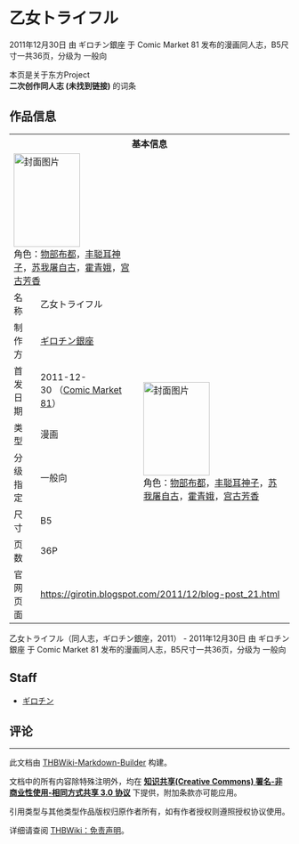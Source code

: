 # 乙女トライフル

<!-- source html: G:\repos\THBWiki-Markdown-Builder\THBWikiMarkdown\Temp\main\8\8b\ns0%3A%E4%B9%99%E5%A5%B3%E3%83%88%E3%83%A9%E3%82%A4%E3%83%95%E3%83%AB.html -->

2011年12月30日 由 ギロチン銀座 于 Comic Market 81 发布的漫画同人志，B5尺寸一共36页，分级为 一般向

本页是关于东方Project  
 **二次创作同人志 (未找到链接)** 的词条

## 作品信息

<table><tbody><tr><th colspan="3">基本信息</th></tr><tr><td class="cover-artwork-mobile" colspan="2"><a href="./文件-乙女トライフル封面.jpg.md" class="image" title="封面图片"><img alt="封面图片" src="https://upload.thwiki.cc/thumb/a/ae/%E4%B9%99%E5%A5%B3%E3%83%88%E3%83%A9%E3%82%A4%E3%83%95%E3%83%AB%E5%B0%81%E9%9D%A2.jpg/119px-%E4%B9%99%E5%A5%B3%E3%83%88%E3%83%A9%E3%82%A4%E3%83%95%E3%83%AB%E5%B0%81%E9%9D%A2.jpg" decoding="async" loading="lazy" width="119" height="168" srcset="https://upload.thwiki.cc/thumb/a/ae/%E4%B9%99%E5%A5%B3%E3%83%88%E3%83%A9%E3%82%A4%E3%83%95%E3%83%AB%E5%B0%81%E9%9D%A2.jpg/178px-%E4%B9%99%E5%A5%B3%E3%83%88%E3%83%A9%E3%82%A4%E3%83%95%E3%83%AB%E5%B0%81%E9%9D%A2.jpg 1.5x, https://upload.thwiki.cc/thumb/a/ae/%E4%B9%99%E5%A5%B3%E3%83%88%E3%83%A9%E3%82%A4%E3%83%95%E3%83%AB%E5%B0%81%E9%9D%A2.jpg/238px-%E4%B9%99%E5%A5%B3%E3%83%88%E3%83%A9%E3%82%A4%E3%83%95%E3%83%AB%E5%B0%81%E9%9D%A2.jpg 2x" data-file-width="800" data-file-height="1130"></a><div class="cover-char">角色：<a href="./物部布都.md" title="物部布都">物部布都</a>，<a href="./丰聪耳神子.md" title="丰聪耳神子">丰聪耳神子</a>，<a href="./苏我屠自古.md" title="苏我屠自古">苏我屠自古</a>，<a href="./霍青娥.md" title="霍青娥">霍青娥</a>，<a href="./宫古芳香.md" title="宫古芳香">宫古芳香</a></div></td>
</tr><tr><td class="label">名称</td><td colspan="2"> 乙女トライフル </td></tr><tr><td class="label">制作方</td><td><a href="./ギロチン銀座.md" title="ギロチン銀座">ギロチン銀座</a></td><td class="cover-artwork" rowspan="6" style="min-width:168px;"><a href="./文件-乙女トライフル封面.jpg.md" class="image" title="封面图片"><img alt="封面图片" src="https://upload.thwiki.cc/thumb/a/ae/%E4%B9%99%E5%A5%B3%E3%83%88%E3%83%A9%E3%82%A4%E3%83%95%E3%83%AB%E5%B0%81%E9%9D%A2.jpg/119px-%E4%B9%99%E5%A5%B3%E3%83%88%E3%83%A9%E3%82%A4%E3%83%95%E3%83%AB%E5%B0%81%E9%9D%A2.jpg" decoding="async" loading="lazy" width="119" height="168" srcset="https://upload.thwiki.cc/thumb/a/ae/%E4%B9%99%E5%A5%B3%E3%83%88%E3%83%A9%E3%82%A4%E3%83%95%E3%83%AB%E5%B0%81%E9%9D%A2.jpg/178px-%E4%B9%99%E5%A5%B3%E3%83%88%E3%83%A9%E3%82%A4%E3%83%95%E3%83%AB%E5%B0%81%E9%9D%A2.jpg 1.5x, https://upload.thwiki.cc/thumb/a/ae/%E4%B9%99%E5%A5%B3%E3%83%88%E3%83%A9%E3%82%A4%E3%83%95%E3%83%AB%E5%B0%81%E9%9D%A2.jpg/238px-%E4%B9%99%E5%A5%B3%E3%83%88%E3%83%A9%E3%82%A4%E3%83%95%E3%83%AB%E5%B0%81%E9%9D%A2.jpg 2x" data-file-width="800" data-file-height="1130"></a><div class="cover-char">角色：<a href="./物部布都.md" title="物部布都">物部布都</a>，<a href="./丰聪耳神子.md" title="丰聪耳神子">丰聪耳神子</a>，<a href="./苏我屠自古.md" title="苏我屠自古">苏我屠自古</a>，<a href="./霍青娥.md" title="霍青娥">霍青娥</a>，<a href="./宫古芳香.md" title="宫古芳香">宫古芳香</a></div></td>
</tr><tr><td class="label">首发日期</td><td>2011-12-30&#160;（<a href="/展会作品列表?e=Comic+Market%2381">Comic Market 81</a>）</td></tr><tr><td class="label">类型</td><td>漫画</td></tr><tr><td class="label">分级指定</td><td>一般向</td></tr><tr><td class="label">尺寸</td><td>B5</td></tr><tr><td class="label">页数</td><td>36P</td></tr>
<tr><td class="label">官网页面</td><td colspan="2"><a rel="nofollow" class="external free" href="https://girotin.blogspot.com/2011/12/blog-post_21.html">https://girotin.blogspot.com/2011/12/blog-post_21.html</a></td></tr></tbody></table>

乙女トライフル（同人志，ギロチン銀座，2011） - 2011年12月30日 由 ギロチン銀座 于 Comic Market 81 发布的漫画同人志，B5尺寸一共36页，分级为 一般向

## Staff
- [ギロチン](./ギロチン.md)


## 评论




---

此文档由 [THBWiki-Markdown-Builder](https://github.com/Delsin-Yu/THBWiki-Markdown-Builder) 构建。

文档中的所有内容除特殊注明外，均在 [**知识共享(Creative Commons) 署名-非商业性使用-相同方式共享 3.0 协议**](https://creativecommons.org/licenses/by-sa/3.0/deed.zh-hans) 下提供，附加条款亦可能应用。

引用类型与其他类型作品版权归原作者所有，如有作者授权则遵照授权协议使用。

详细请查阅 [THBWiki：免责声明](https://thbwiki.cc/THBWiki:%E5%85%8D%E8%B4%A3%E5%A3%B0%E6%98%8E)。

